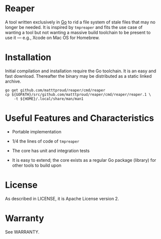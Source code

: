 # Reaper
A tool written exclusively in [Go](http://www.golang.org) to rid a file system
of stale files that may no longer be needed.  It is inspired by `tmpreaper` and
fits the use case of wanting a tool but not wanting a massive build toolchain to
be present to use it — e.g., Xcode on Mac OS for Homebrew.

# Installation
Initial compilation and installation require the Go toolchain.  It is an easy
and fast download.  Thereafter the binary may be distributed as a static linked
archive.

```
go get github.com/matttproud/reaper/cmd/reaper
cp ${GOPATH}/src/github.com/matttproud/reaper/cmd/reaper/reaper.1 \
    -t ${HOME}/.local/share/man/man1
```

# Useful Features and Characteristics

* Portable implementation

* 1/4 the lines of code of `tmpreaper`

* The core has unit and integration tests

* It is easy to extend; the core exists as a regular Go package (library) for
  other tools to build upon

# License
As described in LICENSE, it is Apache License version 2.

# Warranty
See WARRANTY.
